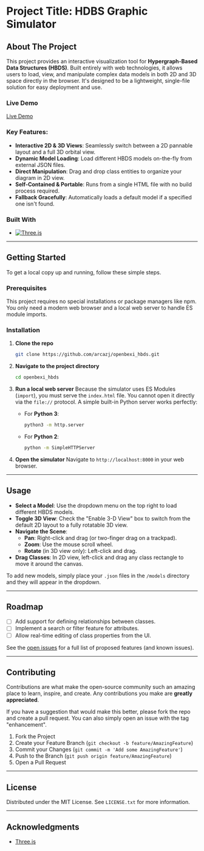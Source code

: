 # Project Title: HDBS Graphic Simulator

## About The Project

This project provides an interactive visualization tool for **Hypergraph-Based Data Structures (HBDS)**. Built entirely with web technologies, it allows users to load, view, and manipulate complex data models in both 2D and 3D space directly in the browser. It's designed to be a lightweight, single-file solution for easy deployment and use.

### Live Demo

[Live Demo](https://arcazj.github.io/openbexi_hbds/index.html)

### Key Features:

* **Interactive 2D & 3D Views**: Seamlessly switch between a 2D pannable layout and a full 3D orbital view.
* **Dynamic Model Loading**: Load different HBDS models on-the-fly from external JSON files.
* **Direct Manipulation**: Drag and drop class entities to organize your diagram in 2D view.
* **Self-Contained & Portable**: Runs from a single HTML file with no build process required.
* **Fallback Gracefully**: Automatically loads a default model if a specified one isn't found.

### Built With

* [![Three.js][Three.js]][Three.js-url]

---

## Getting Started

To get a local copy up and running, follow these simple steps.

### Prerequisites

This project requires no special installations or package managers like npm. You only need a modern web browser and a local web server to handle ES module imports.

### Installation

1.  **Clone the repo**
    ```sh
    git clone https://github.com/arcazj/openbexi_hbds.git
    ```
2.  **Navigate to the project directory**
    ```sh
    cd openbexi_hbds
    ```
3.  **Run a local web server**
    Because the simulator uses ES Modules (`import`), you must serve the `index.html` file. You cannot open it directly via the `file://` protocol. A simple built-in Python server works perfectly:

    * For **Python 3**:
        ```sh
        python3 -m http.server
        ```
    * For **Python 2**:
        ```sh
        python -m SimpleHTTPServer
        ```
4.  **Open the simulator**
    Navigate to `http://localhost:8000` in your web browser.

---

## Usage

* **Select a Model**: Use the dropdown menu on the top right to load different HBDS models.
* **Toggle 3D View**: Check the "Enable 3-D View" box to switch from the default 2D layout to a fully rotatable 3D view.
* **Navigate the Scene**:
    * **Pan**: Right-click and drag (or two-finger drag on a trackpad).
    * **Zoom**: Use the mouse scroll wheel.
    * **Rotate** (in 3D view only): Left-click and drag.
* **Drag Classes**: In 2D view, left-click and drag any class rectangle to move it around the canvas.

To add new models, simply place your `.json` files in the `/models` directory and they will appear in the dropdown.

---

## Roadmap

* [ ] Add support for defining relationships between classes.
* [ ] Implement a search or filter feature for attributes.
* [ ] Allow real-time editing of class properties from the UI.

See the [open issues](https://github.com/arcazj/openbexi_hbds/issues) for a full list of proposed features (and known issues).

---

## Contributing

Contributions are what make the open-source community such an amazing place to learn, inspire, and create. Any contributions you make are **greatly appreciated**.

If you have a suggestion that would make this better, please fork the repo and create a pull request. You can also simply open an issue with the tag "enhancement".

1.  Fork the Project
2.  Create your Feature Branch (`git checkout -b feature/AmazingFeature`)
3.  Commit your Changes (`git commit -m 'Add some AmazingFeature'`)
4.  Push to the Branch (`git push origin feature/AmazingFeature`)
5.  Open a Pull Request

---

## License

Distributed under the MIT License. See `LICENSE.txt` for more information.

---
## Acknowledgments

* [Three.js](https://threejs.org/)


<!-- MARKDOWN LINKS & IMAGES -->
[Three.js]: https://img.shields.io/badge/three.js-000000?style=for-the-badge&logo=three.js&logoColor=white
[Three.js-url]: https://threejs.org/
